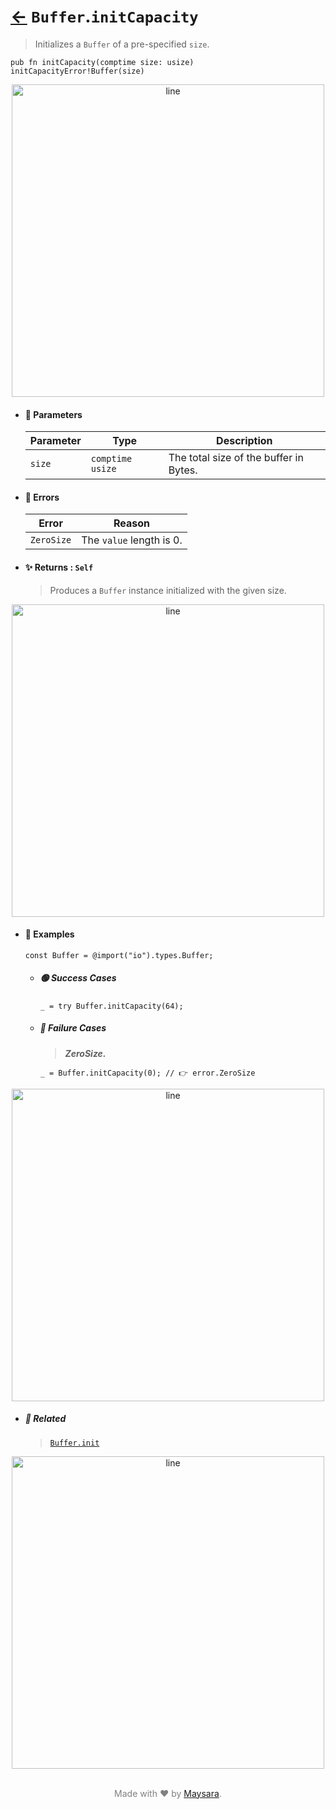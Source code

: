 # [←](../Buffer.md) `Buffer`.`initCapacity`

> Initializes a `Buffer` of a pre-specified `size`.

```zig
pub fn initCapacity(comptime size: usize) initCapacityError!Buffer(size)
```


<div align="center">
<img src="https://raw.githubusercontent.com/Super-ZIG/io/refs/heads/main/dist/img/md/line.png" alt="line" style="width:500px;"/>
</div>

- #### 🧩 Parameters

    | Parameter | Type             | Description                            |
    | --------- | ---------------- | -------------------------------------- |
    | `size`    | `comptime usize` | The total size of the buffer in Bytes. |

- #### 🚫 Errors

    | Error          | Reason                                |
    | -------------- | ------------------------------------- |
    | `ZeroSize`     | The `value` length is 0.              |

- #### ✨ Returns : `Self`

    > Produces a `Buffer` instance initialized with the given size.

<div align="center">
<img src="https://raw.githubusercontent.com/Super-ZIG/io/refs/heads/main/dist/img/md/line.png" alt="line" style="width:500px;"/>
</div>

- #### 🧪 Examples

    ```zig
    const Buffer = @import("io").types.Buffer;
    ```

    - ##### 🟢 Success Cases

        ```zig
        _ = try Buffer.initCapacity(64);
        ```

    - ##### 🔴 Failure Cases

        > **_ZeroSize._**

        ```zig
        _ = Buffer.initCapacity(0); // 👉 error.ZeroSize
        ```

<div align="center">
<img src="https://raw.githubusercontent.com/Super-ZIG/io/refs/heads/main/dist/img/md/line.png" alt="line" style="width:500px;"/>
</div>

- ##### 🔗 Related

  > [`Buffer.init`](./init.md)

<div align="center">
<img src="https://raw.githubusercontent.com/Super-ZIG/io/refs/heads/main/dist/img/md/line.png" alt="line" style="width:500px;"/>
</div>

<p align="center" style="color:grey;"><br />Made with ❤️ by <a href="http://github.com/maysara-elshewehy" target="blank">Maysara</a>.</p>